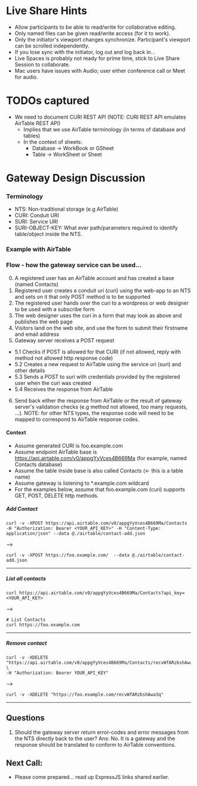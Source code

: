 # Live Share Hints
- Allow participants to be able to read/write for collaborative editing.
- Only named files can be given read/write access (for it to work).
- Only the initiator's viewport changes synchronize. Participant's viewport can be scrolled independently.
- If you lose sync with the initiator, log out and log back in...
- Live Spaces is probably not ready for prime time, stick to Live Share Session to collaborate.
- Mac users have issues with Audio; user either conference call or Meet for audio.

# TODOs captured
- We need to document CURI REST API (NOTE: CURI REST API emulates AirTable REST API)
  - Implies that we use AirTable terminology (in terms of database and tables)
  - In the context of sheets:
    - Database -> WorkBook or GSheet
    - Table    -> WorkSheet or Sheet

# Gateway Design Discussion

### Terminology
- NTS: Non-traditional storage (e.g AirTable)
- CURI: Conduit URI
- SURI: Service URI
- SURI-OBJECT-KEY: What ever path/parameters required to identify table/object inside the NTS.

### Example with AirTable

### Flow - how the gateway service can be used...
0. A registered user has an AirTable account and has created a base (named Contacts)
1. Registered user creates a conduit uri (curi) using the web-app to an NTS and sets on it that only POST method is to be supported 
2. The registered user hands over the curi to a wordpress or web designer to be used with a subscribe form
3. The web designer uses the curi in a form that may look as above and publishes the web page
4. Visitors land on the web site, and use the form to submit their firstname and email address
5. Gateway server receives a POST request
  - 5.1 Checks if POST is allowed for that CURI (if not allowed, reply with method not allowed http response code)
  - 5.2 Creates a new request to AirTable using the service uri (suri) and other details
  - 5.3 Sends a POST to suri with credentials provided by the registered user when the curi was created
  - 5.4 Receives the response from AirTable
6. Send back either the response from AirTable or the result of gateway server's validation checks (e.g method not allowed, too many requests, ...). NOTE: for other NTS types, the response code will need to be mapped to correspond to AirTable response codes.

#### Context
- Assume generated CURI is foo.example.com
- Assume endpoint AirTable base is https://api.airtable.com/v0/appgYyVces4B669Ma (for example, named Contacts database)
- Assume the table inside base is also called Contacts (<- this is a table name)
- Assume gateway is listening to *.example.com wildcard
- For the examples below, assume that foo.example.com (curi) supports GET, POST, DELETE http methods.


##### Add Contact

```shell
curl -v -XPOST https://api.airtable.com/v0/appgYyVces4B669Ma/Contacts -H "Authorization: Bearer <YOUR_API_KEY>" -H "Content-Type: application/json" --data @./airtable/contact-add.json
```

-->

```
curl -v -XPOST https://foo.example.com/  --data @./airtable/contact-add.json
```
---

##### List all contacts
```shell
curl https://api.airtable.com/v0/appgYyVces4B669Ma/Contacts?api_key=<YOUR_API_KEY>
```

-->

```
# List Contacts
curl https://foo.example.com
```
---

##### Remove contact
```shell
curl -v -XDELETE "https://api.airtable.com/v0/appgYyVces4B669Ma/Contacts/recvWfARzbshAwa3q" \
-H "Authorization: Bearer YOUR_API_KEY"
```

-->

```
curl -v -XDELETE "https://foo.example.com/recvWfARzbshAwa3q"
```
---


## Questions
1. Should the gateway server return error-codes and error messages from the NTS directly back to the user?
Ans: No. It is a gateway and the response should be translated to conform to AirTable conventions.


## Next Call:
- Please come prepared... read up ExpressJS links shared earlier.
